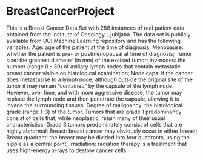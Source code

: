 # BreastCancerProject
This is a Breast Cancer Data Set with 286 instances of real patient data obtained from the Institute of Oncology, Ljubljana. The data set is publicly available from UCI Machine Learning repository and has the following variables:  Age: age of the patient at the time of diagnosis;  Menopause: whether the patient is pre- or postmenopausal at time of diagnosis;  Tumor size: the greatest diameter (in mm) of the excised tumor;  Inv-nodes: the number (range 0 - 39) of axillary lymph nodes that contain metastatic breast cancer visible on histological examination;  Node caps: if the cancer does metastasise to a lymph node, although outside the original site of the tumor it may remain “contained” by the capsule of the lymph node. However, over time, and with more aggressive disease, the tumor may replace the lymph node and then penetrate the capsule, allowing it to invade the surrounding tissues;  Degree of malignancy: the histological grade (range 1-3) of the tumor. Tumors that are grade 1 predominantly consist of cells that, while neoplastic, retain many of their usual characteristics. Grade 3 tumors predominately consist of cells that are highly abnormal;  Breast: breast cancer may obviously occur in either breast;  Breast quadrant: the breast may be divided into four quadrants, using the nipple as a central point;  Irradiation: radiation therapy is a treatment that uses high-energy x-rays to destroy cancer cells.
